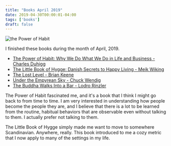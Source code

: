 ```yaml
---
title: "Books April 2019"
date: 2019-04-30T00:00:01-04:00
tags: ['books']
draft: false
---
```


<img src="https://images-na.ssl-images-amazon.com/images/I/51Q4AwpPDkL._SY346_.jpg" alt="the Power of Habit">

I finished these books during the month of April, 2019.

* [The Power of Habit: Why We Do What We Do in Life and Business - Charles Duhigg](https://www.amazon.com/gp/product/B0055PGUYU/ref=kinw_myk_ro_title)
* [The Little Book of Hygge: Danish Secrets to Happy Living - Meik Wiking](https://www.amazon.com/gp/product/0062658808/ref=dbs_a_def_rwt_bibl_vppi_i0)
* [The Lost Level - Brian Keene](https://www.amazon.com/gp/product/B00R1XAA9U/ref=kinw_myk_ro_title)
* [Under the Empyrean Sky - Chuck Wendig](https://www.amazon.com/gp/product/B00C7XTOOG/ref=kinw_myk_ro_title)
* [The Buddha Walks Into a Bar - Lodro Rinzler](https://www.amazon.com/gp/product/B00BPE416E/ref=dbs_a_def_awm_hsch_vapi_tkin_p1_i2)


The Power of Habit fascinated me, and it's a book that I think I might go back to from time to time. I am very interested in understanding how people become the people they are, and I believe that there is a lot to be learned from the routine, habitual behaviors that are observable even without talking to them. I actually prefer not talking to them. 

The Little Book of Hygge simply made me want to move to somewhere Scandinavian. Anywhere, really. This book introduced to me a cozy metric that I now apply to many of the settings in my life.

